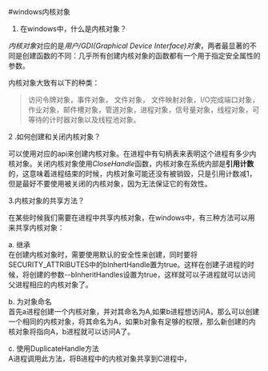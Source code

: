 #windows内核对象

1. 在windows中，什么是内核对象？

*内核对象*对应的是*用户/GDI(Graphical Device Interface)对象*，两者最显著的不同是创建函数的不同：几乎所有创建内核对象的函数都有一个用于指定安全属性的参数。

内核对象大致有以下的种类：

> 访问令牌对象，事件对象， 文件对象， 文件映射对象，I/O完成端口对象，作业对象，邮件槽对象，管道对象，进程对象，信号量对象，线程对象，可等待的计时器对象以及线程池对象。


2 .如何创建和关闭内核对象？
 
可以使用对应的api来创建内核对象。在进程中有句柄表来表明这个进程有多少内核对象。关闭内核对象使用*CloseHandle*函数，内核对象在系统内部是**引用计数**的，这意味着进程结束的时候，内核对象可能还没有被销毁，只是引用计数减1，但是最好不要使用被关闭的内核对象，因为无法保证它的有效性。

3.内核对象的共享方法？

在某些时候我们需要在进程中共享内核对象，在windows中，有三种方法可以用来共享内核对象：

a. 继承<br>
在创建内核对象时，需要使用默认的安全性来创建，同时要将SECURITY_ATTRIBUTES中的bInhertHandle置为true。这样在创建子进程的时候，将创建的参数--bInheritHandles设置为true，这样就可以子进程就可以访问父进程相应的内核对象了。

b. 为对象命名<br>
首先a进程创建一个内核对象，并对其命名为A,如果b进程想访问A，那么可以创建一个相同的内核对象，将其命名为A，如果b对象有足够的权限，那么新创建的内核对象将指向A，b进程就可以访问A了。

c. 使用DuplicateHandle方法<br>
A进程调用此方法，将B进程中的内核对象共享到C进程中，
